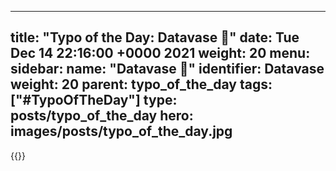 
---
title: "Typo of the Day: Datavase 💐"
date: Tue Dec 14 22:16:00 +0000 2021
weight: 20
menu:
  sidebar:
    name: "Datavase 💐"
    identifier: Datavase
    weight: 20
    parent: typo_of_the_day
tags: ["#TypoOfTheDay"]
type: posts/typo_of_the_day
hero: images/posts/typo_of_the_day.jpg
---


{{<tweet user="mariatta" id="1470880276507156481">}}


